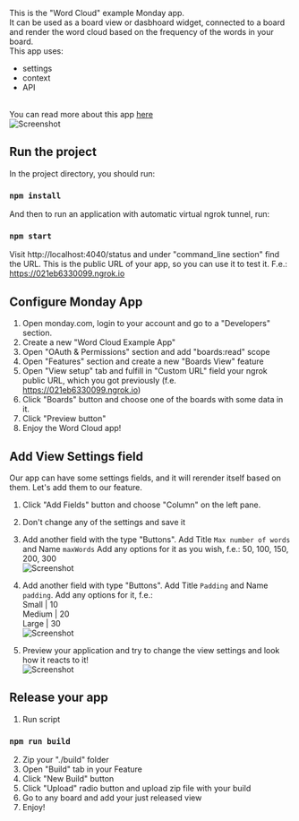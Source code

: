 This is the "Word Cloud" example Monday app. 
<br>It can be used as a board view or dasbhoard widget, connected to a board and render the word cloud based on the frequency of the words in your board.
<br>This app uses: 
- settings 
- context 
- API

<br>You can read more about this app [here](https://support.monday.com/hc/en-us/articles/360013111180-Word-Cloud)
<br /> ![Screenshot](https://dapulse-res.cloudinary.com/image/upload/f_mp4,f_auto/remote_mondaycom_static/uploads/VladMystetskyi/b0eb2f62-5664-440a-8385-3011328f36b8_screencast2020-06-0322-36-16.gif)

## Run the project

In the project directory, you should run:

### `npm install`

And then to run an application with automatic virtual ngrok tunnel, run:

### `npm start`

Visit http://localhost:4040/status and under "command_line section" find the URL. This is the public URL of your app, so you can use it to test it.
F.e.: https://021eb6330099.ngrok.io

## Configure Monday App 

1. Open monday.com, login to your account and go to a "Developers" section.
2. Create a new "Word Cloud Example App"
3. Open "OAuth & Permissions" section and add "boards:read" scope
4. Open "Features" section and create a new "Boards View" feature
5. Open "View setup" tab and fulfill in "Custom URL" field your ngrok public URL, which you got previously (f.e. https://021eb6330099.ngrok.io)
6. Click "Boards" button and choose one of the boards with some data in it.
7. Click "Preview button"
8. Enjoy the Word Cloud app!

## Add View Settings field
Our app can have some settings fields, and it will rerender itself based on them. Let's add them to our feature.

1. Click "Add Fields" button and choose "Column" on the left pane.
2. Don't change any of the settings and save it
3. Add another field with the type "Buttons". Add Title `Max number of words` and Name `maxWords`
Add any options for it as you wish, f.e.:
50, 100, 150, 200, 300
<br /> ![Screenshot](https://dapulse-res.cloudinary.com/image/upload/f_auto,q_auto/remote_mondaycom_static/uploads/VladMystetskyi/fcd37840-645a-42d8-a115-866c34a46dea_13monday-Apps2020-06-0322-01-53.png)

4. Add another field with type "Buttons". Add Title `Padding` and Name `padding`.
Add any options for it, f.e.:
<br>Small | 10
<br>Medium | 20
<br>Large | 30
<br /> ![Screenshot](https://dapulse-res.cloudinary.com/image/upload/f_auto,q_auto/remote_mondaycom_static/uploads/VladMystetskyi/df9a7ecb-94aa-4a29-8f21-189b04db141c_13monday-Apps2020-06-0322-03-39.png)
5. Preview your application and try to change the view settings and look how it reacts to it!
<br /> ![Screenshot](https://dapulse-res.cloudinary.com/image/upload/f_mp4,f_auto/remote_mondaycom_static/uploads/VladMystetskyi/b0eb2f62-5664-440a-8385-3011328f36b8_screencast2020-06-0322-36-16.gif)

## Release your app
1. Run script
### `npm run build`
2. Zip your "./build" folder
3. Open "Build" tab in your Feature
4. Click "New Build" button
5. Click "Upload" radio button and upload zip file with your build
6. Go to any board and add your just released view
7. Enjoy!
